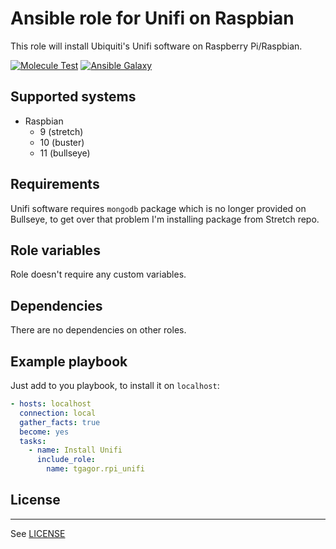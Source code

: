 Ansible role for Unifi on Raspbian
==================================

This role will install Ubiquiti's Unifi software on Raspberry Pi/Raspbian.

[![Molecule Test](https://github.com/tgagor/ansible-role-spotify/actions/workflows/test-and-release.yml/badge.svg)](https://github.com/tgagor/ansible-role-spotify/actions/workflows/test-and-release.yml)
[![Ansible Galaxy](https://img.shields.io/badge/ansible--galaxy-tgagor-spofify.svg)](https://galaxy.ansible.com/tgagor/spotify)

## Supported systems

* Raspbian
  * 9 (stretch)
  * 10 (buster)
  * 11 (bullseye)

## Requirements

Unifi software requires `mongodb` package which is no longer provided on Bullseye, to get over that problem I'm installing package from Stretch repo.

## Role variables

Role doesn't require any custom variables.

## Dependencies

There are no dependencies on other roles.

## Example playbook

Just add to you playbook, to install it on `localhost`:

```yaml
- hosts: localhost
  connection: local
  gather_facts: true
  become: yes
  tasks:
    - name: Install Unifi
      include_role:
        name: tgagor.rpi_unifi
```

## License
-------

See [LICENSE](LICENSE)

